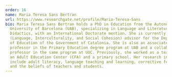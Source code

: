 ```yaml
---
order: 16
name: Maria Teresa Sans Bertran
url: https://www.researchgate.net/profile/Maria-Teresa-Sans
bio: Maria Teresa Sans Bertran holds a PhD in Education from the Autonomous
  University of Barcelona (UAB), specializing in Language and Literature
  Didactics, with an International Doctorate mention. She is currently an LIC
  (Language, Interculturality, and Social Cohesion) advisor for the Department
  of Education of the Government of Catalonia. She is also an associate
  professor in the Primary Education degree program at UAB and a collaborating
  professor in the same program at UOC. Previously, she worked as a teacher in
  an Adult Education Center (CFA) and a primary school. Her research interests
  include adult literacy, language teaching and learning, corrective feedback,
  and the beliefs of teachers and students.
---
```

